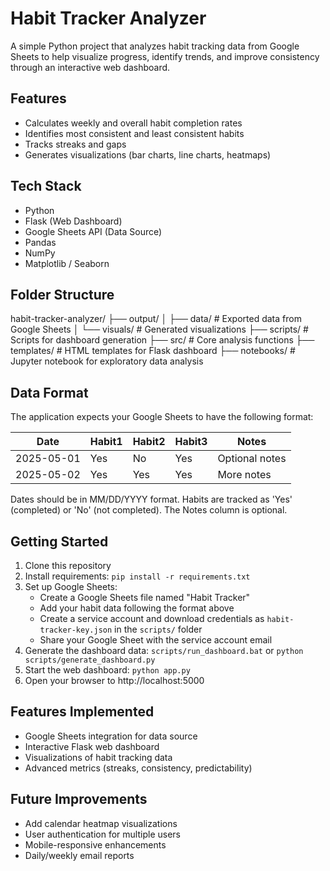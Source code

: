 # Habit Tracker Analyzer

A simple Python project that analyzes habit tracking data from Google Sheets to help visualize progress, identify trends, and improve consistency through an interactive web dashboard.

## Features

- Calculates weekly and overall habit completion rates
- Identifies most consistent and least consistent habits
- Tracks streaks and gaps
- Generates visualizations (bar charts, line charts, heatmaps)

## Tech Stack

- Python
- Flask (Web Dashboard)
- Google Sheets API (Data Source)
- Pandas
- NumPy
- Matplotlib / Seaborn

## Folder Structure

habit-tracker-analyzer/
├── output/
│   ├── data/ # Exported data from Google Sheets
│   └── visuals/ # Generated visualizations
├── scripts/ # Scripts for dashboard generation
├── src/ # Core analysis functions
├── templates/ # HTML templates for Flask dashboard
├── notebooks/ # Jupyter notebook for exploratory data analysis

## Data Format

The application expects your Google Sheets to have the following format:

| Date       | Habit1   | Habit2   | Habit3   | Notes     |
|------------|----------|----------|----------|--------|
| 2025-05-01 | Yes      | No       | Yes      | Optional notes |
| 2025-05-02 | Yes      | Yes      | Yes      | More notes |

Dates should be in MM/DD/YYYY format. Habits are tracked as 'Yes' (completed) or 'No' (not completed). The Notes column is optional.

## Getting Started

1. Clone this repository
2. Install requirements: `pip install -r requirements.txt`
3. Set up Google Sheets:
   - Create a Google Sheets file named "Habit Tracker"
   - Add your habit data following the format above
   - Create a service account and download credentials as `habit-tracker-key.json` in the `scripts/` folder
   - Share your Google Sheet with the service account email
4. Generate the dashboard data: `scripts/run_dashboard.bat` or `python scripts/generate_dashboard.py`
5. Start the web dashboard: `python app.py`
6. Open your browser to http://localhost:5000

## Features Implemented

- Google Sheets integration for data source
- Interactive Flask web dashboard
- Visualizations of habit tracking data
- Advanced metrics (streaks, consistency, predictability)

## Future Improvements

- Add calendar heatmap visualizations
- User authentication for multiple users
- Mobile-responsive enhancements
- Daily/weekly email reports


